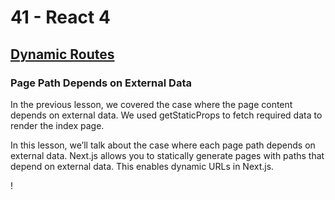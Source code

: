 # 41 - React 4

## [Dynamic Routes](https://nextjs.org/learn/basics/dynamic-routes)

### Page Path Depends on External Data

In the previous lesson, we covered the case where the page content depends on external data. We used getStaticProps to fetch required data to render the index page.

In this lesson, we’ll talk about the case where each page path depends on external data. Next.js allows you to statically generate pages with paths that depend on external data. This enables dynamic URLs in Next.js.

!